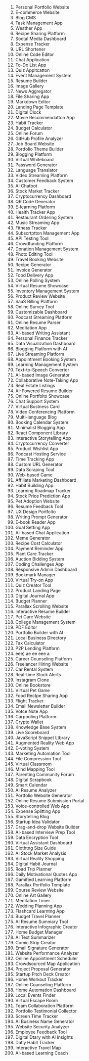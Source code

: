 1. Personal Portfolio Website
2. E-commerce Website
3. Blog CMS
4. Task Management App
5. Weather App
6. Recipe Sharing Platform
7. Soctal Medta Dashboard
8. Expense Tracker
9. URL Shortener
10. Online Code Editor
11. Chat Application
12. To-Do List App
13. Quiz Appltcatton
14. Event Management System
15. Resume Builder
16. Image Gallery
17. News Aggregator
18. File Sharing App
19. Markdown Editor
20. Landing Page Template
21. Digital Clock
22. Movie Recommendatton App
23. Habit Tracker
24. Budget Calculator
25. Online Forum
26. GitHub Profile Analyzer
27. Job Board Website
28. Portfolio Theme Builder
29. Blogging Platform
30. Virtual Whiteboard
31. Password Generator
32. Language Translator
33. Video Streaming Platform
34. Customer Feedback System
35. AI Chatbot
36. Stock Market Tracker
37. Cryptocurrency Dashboard
38. QR Code Generator
39. E-learning Platform
40. Health Tracker App
41. Restaurant Ordering System
42. Music Streaming App
43. Fitness Tracker
44. Subscrtptton Management App
45. API Testing Tool
46. Crowdfunding Platform
47. Donation Management System
48. Photo Editing Tool
49. Travel Booking Website
50. Recipe Generator
51. Invoice Generator
52. Food Delivery App
53. Online Polling System
54. Virtual Resume Showcase
55. Inventory Management System
56. Product Review Website
57. SaaS Billing Platform
58. Online Survey Tool
59. Customizable Dashboard
60. Podcast Streaming Platform
61. Online Resume Parser
62. Meditation App
63. AI-based Writing Assistant
64. Personal Finance Tracker
65. Data Visualization Dashboard
66. Blogging Platform with AI
67. Live Streaming Platform
68. Appointment Booking System
69. Learning Management System
70. Text-to-Speech Converter
71. AI-based Image Generator
72. Collaborative Note-Taking App
73. Real Estate Listings
74. AI-Powered Resume Builder
75. Online Portfolto Showcase
76. Chat Support System
77. Virtual Bustness Card
78. Video Conferencing Platform
79. Multi-language Blog
80. Booking Calendar System
81. Minimalist Blogging App
82. React Component Ltbrary
83. Interactive Storytelling App
84. Cryptocurrency Converter
85. Product Wishlist App
86. Podcast Hosting Service
87. Time Tracking App
88. Custom URL Generator
89. Data Scraping Tool
90. Web-based Game
91. Affiliate Marketing Dashboard
92. Habit Building App
93. Learning Roadmap Tracker
94. Stock Price Prediction App
95. Pet Adoption Website
96. Resume Feedback Tool
97. UX Design Portfolto
98. Writing Prompt Generator
99. E-book Reader App
100. Goal Setting App
101. AI-based Chat Application
102. Meme Generator
103. Recipe Cost Calculator
104. Payment Reminder App
105. Plant Care Tracker
106. Auction Bidding System
107. Coding Challenges App
108. Responsive Admin Dashboard
109. Bookmark Manager
110. Virtual Try-on App
111. Quiz Creator Tool
112. Product Landing Page
113. Digital Journal App
114. Budget Planner
115. Parallax Scrolling Website
116. Interactive Resume Builder
117. Pet Care Website
118. College Management System
119. PDF Editor
120. Portfolio Builder with AI
121. Local Business Directory
122. Tax Calculator
123. P2P Lending Platform
124. eee) ae ee eee a
125. Career Counseling Platform
126. Freelancer Hiring Website
127. Car Rental System
128. Real-time Stock Alerts
129. Instagram Clone
130. Online Bookstore
131. Virtual Pet Game
132. Food Rectpe Sharing App
133. Flight Tracker
134. Email Newsletter Builder
135. Votce Note App
136. Carpooling Platform
137. Crypto Wallet
138. Knowledge Base System
139. Live Scoreboard
140. JavaScript Snippet Ltbrary
141. Augmented Reality Web App
142. E-voting System
143. Marketing Automation Tool
144. File Compression Tool
145. Virtual Classroom
146. Mind Mapping Tool
147. Parenting Community Forum
148. Digital Scrapbook
149. Smart Calendar
150. AI Resume Analyzer
151. Portfolio Website Generator
152. Online Resume Submission Portal
153. Voice-controlled Web App
154. Expense Splitting App
155. Storytelling Blog
156. Startup Idea Validator
157. Drag-and-drop Website Builder
158. AI-based Interview Prep Tool
159. Data Encryption Tool
160. Virtual Assistant Dashboard
161. Clothtng Size Guide
162. AI Stock Market Analysis
163. Virtual Reality Shopping
164. Digital Habit Journal
165. Road Trip Planner
166. Daily Motivational Quotes App
167. Gamified Learning Platform
168. Parallax Portfolio Template
169. Course Review Website
170. Online Art Gallery
171. Meditation Timer
172. Wedding Planning App
173. Flashcard Learntng App
174. Budget Travel Planner
175. AI Resume Summary Tool
176. Interactive Infographic Creator
177. Home Budget Manager
178. AI Text Summarizer
179. Comic Strip Creator
180. Email Signature Generator
181. Website Performance Analyzer
182. Online Appointment Scheduler
183. Crowdsourced Map Application
184. Project Proposal Generator
185. Startup Pitch Deck Creator
186. Home Workout Tracker
187. Online Counseling Platform
188. Home Automation Dashboard
189. Local Events Finder
190. Virtual Escape Room
191. Team Collaboration Platform
192. Portfolio Testimonial Collector
193. Screen Time Tracker
194. AI Business Name Generator
195. Website Security Analyzer
196. Employee Feedback Tool
197. Digital Dtary with AI Insights
198. Datly Habit Tracker
199. Interactive Travel Map
200. AI-based Learning Coach